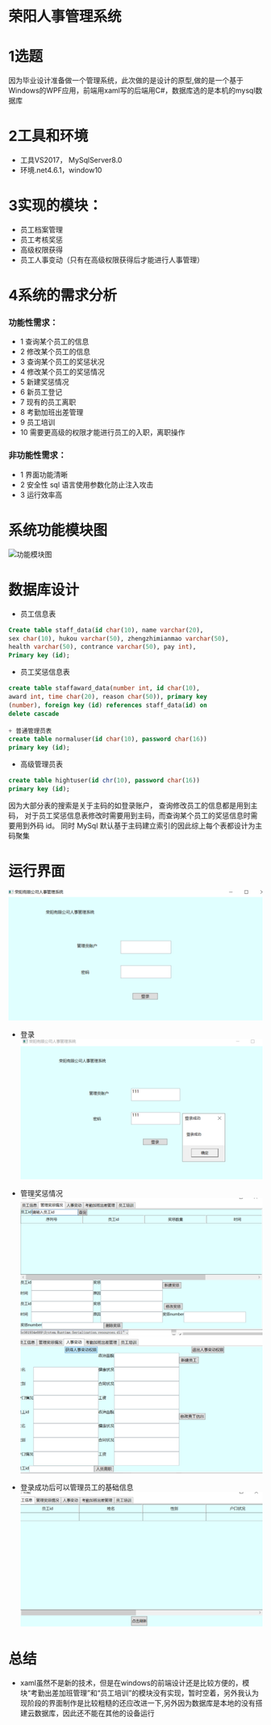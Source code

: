 # 荣阳人事管理系统

# 1选题

因为毕业设计准备做一个管理系统，此次做的是设计的原型,做的是一个基于Windows的WPF应用，前端用xaml写的后端用C#，数据库选的是本机的mysql数据库

# 2工具和环境
+ 工具VS2017， MySqlServer8.0
+ 环境.net4.6.1，window10

# 3实现的模块：
+ 员工档案管理
+ 员工考核奖惩
+ 高级权限获得
+ 员工人事变动（只有在高级权限获得后才能进行人事管理）

# 4系统的需求分析

### 功能性需求：
+ 1 查询某个员工的信息
+ 2 修改某个员工的信息
+ 3 查询某个员工的奖惩状况
+ 4 修改某个员工的奖惩情况
+ 5 新建奖惩情况
+ 6 新员工登记
+ 7 现有的员工离职
+ 8 考勤加班出差管理
+ 9 员工培训
+ 10 需要更高级的权限才能进行员工的入职，离职操作
### 非功能性需求：
+ 1 界面功能清晰
+ 2 安全性 sql 语言使用参数化防止注入攻击
+ 3 运行效率高

# 系统功能模块图

![功能模块图](https://github.com/liuqian2333/rongyang-/blob/master/%E6%88%AA%E5%9B%BE/%E7%BB%93%E6%9E%84.png)

# 数据库设计

+ 员工信息表
```sql
Create table staff_data(id char(10), name varchar(20),
sex char(10), hukou varchar(50), zhengzhimianmao varchar(50),
health varchar(50), contrance varchar(50), pay int),
Primary key (id);
```
+ 员工奖惩信息表
```sql
create table staffaward_data(number int, id char(10),
award int, time char(20), reason char(50)), primary key
(number), foreign key (id) references staff_data(id) on
delete cascade

+ 普通管理员表
create table normaluser(id char(10), password char(16))
primary key (id);
```
+ 高级管理员表
```sql
create table hightuser(id chr(10), password char(16))
primary key (id);
```
因为大部分表的搜索是关于主码的如登录账户， 查询修改员工的信息都是用到主码， 对于员工奖惩信息表修改时需要用到主码，而查询某个员工的奖惩信息时需要用到外码 id。
同时 MySql 默认基于主码建立索引的因此综上每个表都设计为主码聚集

# 运行界面
![运行界面](https://github.com/liuqian2333/-_-/blob/master/%E6%88%AA%E5%9B%BE/1.PNG)

+ 登录
![登录](https://github.com/liuqian2333/-_-/blob/master/%E6%88%AA%E5%9B%BE/2.PNG)
+ 管理奖惩情况
![管理奖惩](https://github.com/liuqian2333/-_-/blob/master/%E6%88%AA%E5%9B%BE/4.PNG)
![人事变动](https://github.com/liuqian2333/-_-/blob/master/%E6%88%AA%E5%9B%BE/5.PNG)


+ 登录成功后可以管理员工的基础信息
![](https://github.com/liuqian2333/-_-/blob/master/%E6%88%AA%E5%9B%BE/3.PNG)

# 总结
+ xaml虽然不是新的技术，但是在windows的前端设计还是比较方便的，模块“考勤出差加班管理”和“员工培训”的模块没有实现，暂时空着，另外我认为现阶段的界面制作是比较粗糙的还应改进一下,另外因为数据库是本地的没有搭建云数据库，因此还不能在其他的设备运行
